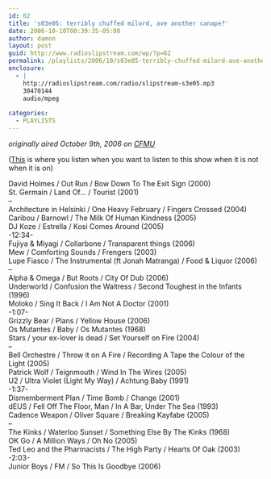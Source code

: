 ```yaml
---
id: 62
title: 's03e05: terribly chuffed milord, ave another canape?'
date: 2006-10-10T00:39:35-05:00
author: damon
layout: post
guid: http://www.radioslipstream.com/wp/?p=62
permalink: /playlists/2006/10/s03e05-terribly-chuffed-milord-ave-another-canape/
enclosure:
  - |
    http://radioslipstream.com/radio/slipstream-s3e05.mp3
    30470144
    audio/mpeg
    
categories:
  - PLAYLISTS
---
```

_originally aired October 9th, 2006 on [CFMU](http://cfmu.mcmaster.ca)_

([This](http://radioslipstream.com/radio/slipstream-s3e05.mp3) is where you listen when you want to listen to this show when it is not when it is on)

David Holmes / Out Run / Bow Down To The Exit Sign (2000)  
St. Germain / Land Of… / Tourist (2001)  
–  
Architecture in Helsinki / One Heavy February / Fingers Crossed (2004)  
Caribou / Barnowl / The Milk Of Human Kindness (2005)  
DJ Koze / Estrella / Kosi Comes Around (2005)  
-12:34-  
Fujiya & Miyagi / Collarbone / Transparent things (2006)  
Mew / Comforting Sounds / Frengers (2003)  
Lupe Fiasco / The Instrumental (ft Jonah Matranga) / Food & Liquor (2006)  
–  
Alpha & Omega / But Roots / City Of Dub (2006)  
Underworld / Confusion the Waitress / Second Toughest in the Infants (1996)  
Moloko / Sing It Back / I Am Not A Doctor (2001)  
-1:07-  
Grizzly Bear / Plans / Yellow House (2006)  
Os Mutantes / Baby / Os Mutantes (1968)  
Stars / your ex-lover is dead / Set Yourself on Fire (2004)  
–  
Bell Orchestre / Throw it on A Fire / Recording A Tape the Colour of the Light (2005)  
Patrick Wolf / Teignmouth / Wind In The Wires (2005)  
U2 / Ultra Violet (Light My Way) / Achtung Baby (1991)  
-1:37-  
Dismemberment Plan / Time Bomb / Change (2001)  
dEUS / Fell Off The Floor, Man / In A Bar, Under The Sea (1993)  
Cadence Weapon / Oliver Square / Breaking Kayfabe (2005)  
–  
The Kinks / Waterloo Sunset / Something Else By The Kinks (1968)  
OK Go / A Million Ways / Oh No (2005)  
Ted Leo and the Pharmacists / The High Party / Hearts Of Oak (2003)  
-2:03-  
Junior Boys / FM / So This Is Goodbye (2006)